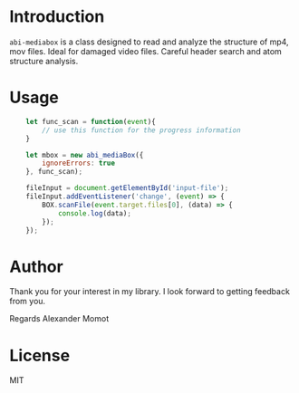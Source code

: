 # Introduction

`abi-mediabox` is a class designed to read and analyze the structure of mp4, mov files.
Ideal for damaged video files. Careful header search and atom structure analysis.

# Usage

```javascript
	let func_scan = function(event){
		// use this function for the progress information
	}

	let mbox = new abi_mediaBox({
		ignoreErrors: true
	}, func_scan);

	fileInput = document.getElementById('input-file');
	fileInput.addEventListener('change', (event) => {
		BOX.scanFile(event.target.files[0], (data) => {
			console.log(data);
		});
	});
```

# Author

Thank you for your interest in my library. I look forward to getting feedback from you.

Regards
Alexander Momot

# License

MIT





